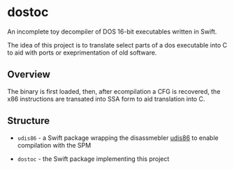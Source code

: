 dostoc
======

An incomplete toy decompiler of DOS 16-bit executables written in Swift.

The idea of this project is to translate select parts of a dos executable
into C to aid with ports or exeprimentation of old software.

Overview
--------

The binary is first loaded, then, after ecompilation a CFG is recovered,
the x86 instructions are transated into SSA form to aid translation into
C.

Structure
---------

- `udis86` - a Swift package wrapping the disassmebler
  [udis86](https://github.com/vmt/udis86.git) to enable compilation with
  the SPM

- `dostoc` - the Swift package implementing this project




